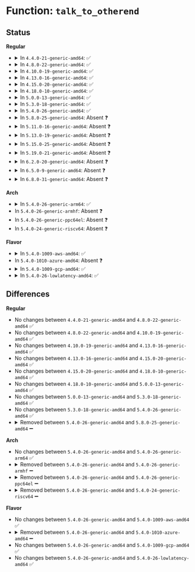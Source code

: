 # Function: <code>talk_to_otherend</code>

## Status
<b>Regular</b>
<ul>
<li>
<details>
<summary>In <code>4.4.0-21-generic-amd64</code>: ✅</summary>

```c
int talk_to_otherend(struct xenbus_device * dev)
```

```json
{
  "name": "talk_to_otherend",
  "collision_type": "Unique Static",
  "inline_type": "No",
  "funcs": [
    {
      "addr": 18446744071583888896,
      "name": "talk_to_otherend",
      "external": false,
      "loc": "drivers/xen/xenbus/xenbus_probe.c:122",
      "file": "drivers/xen/xenbus/xenbus_probe.c",
      "inline": "seen, unknown",
      "caller_inline": [],
      "caller_func": [
        "drivers/xen/xenbus/xenbus_probe.c:xenbus_dev_probe",
        "drivers/xen/xenbus/xenbus_probe.c:xenbus_dev_resume"
      ]
    }
  ],
  "symbols": [
    {
      "addr": 18446744071583888896,
      "name": "talk_to_otherend",
      "section": ".text",
      "bind": "STB_LOCAL",
      "size": 85
    }
  ]
}
```
</details>
</li>
<li>
<details>
<summary>In <code>4.8.0-22-generic-amd64</code>: ✅</summary>

```c
int talk_to_otherend(struct xenbus_device * dev)
```

```json
{
  "name": "talk_to_otherend",
  "collision_type": "Unique Static",
  "inline_type": "No",
  "funcs": [
    {
      "addr": 18446744071584219680,
      "name": "talk_to_otherend",
      "external": false,
      "loc": "drivers/xen/xenbus/xenbus_probe.c:122",
      "file": "drivers/xen/xenbus/xenbus_probe.c",
      "inline": "seen, unknown",
      "caller_inline": [],
      "caller_func": [
        "drivers/xen/xenbus/xenbus_probe.c:xenbus_dev_resume",
        "drivers/xen/xenbus/xenbus_probe.c:xenbus_dev_probe"
      ]
    }
  ],
  "symbols": [
    {
      "addr": 18446744071584219680,
      "name": "talk_to_otherend",
      "section": ".text",
      "bind": "STB_LOCAL",
      "size": 85
    }
  ]
}
```
</details>
</li>
<li>
<details>
<summary>In <code>4.10.0-19-generic-amd64</code>: ✅</summary>

```c
int talk_to_otherend(struct xenbus_device * dev)
```

```json
{
  "name": "talk_to_otherend",
  "collision_type": "Unique Static",
  "inline_type": "No",
  "funcs": [
    {
      "addr": 18446744071584401104,
      "name": "talk_to_otherend",
      "external": false,
      "loc": "drivers/xen/xenbus/xenbus_probe.c:122",
      "file": "drivers/xen/xenbus/xenbus_probe.c",
      "inline": "seen, unknown",
      "caller_inline": [],
      "caller_func": [
        "drivers/xen/xenbus/xenbus_probe.c:xenbus_dev_resume",
        "drivers/xen/xenbus/xenbus_probe.c:xenbus_dev_probe"
      ]
    }
  ],
  "symbols": [
    {
      "addr": 18446744071584401104,
      "name": "talk_to_otherend",
      "section": ".text",
      "bind": "STB_LOCAL",
      "size": 85
    }
  ]
}
```
</details>
</li>
<li>
<details>
<summary>In <code>4.13.0-16-generic-amd64</code>: ✅</summary>

```c
int talk_to_otherend(struct xenbus_device * dev)
```

```json
{
  "name": "talk_to_otherend",
  "collision_type": "Unique Static",
  "inline_type": "No",
  "funcs": [
    {
      "addr": 18446744071584483776,
      "name": "talk_to_otherend",
      "external": false,
      "loc": "drivers/xen/xenbus/xenbus_probe.c:121",
      "file": "drivers/xen/xenbus/xenbus_probe.c",
      "inline": "seen, unknown",
      "caller_inline": [],
      "caller_func": [
        "drivers/xen/xenbus/xenbus_probe.c:xenbus_dev_resume",
        "drivers/xen/xenbus/xenbus_probe.c:xenbus_dev_probe"
      ]
    }
  ],
  "symbols": [
    {
      "addr": 18446744071584483776,
      "name": "talk_to_otherend",
      "section": ".text",
      "bind": "STB_LOCAL",
      "size": 85
    }
  ]
}
```
</details>
</li>
<li>
<details>
<summary>In <code>4.15.0-20-generic-amd64</code>: ✅</summary>

```c
int talk_to_otherend(struct xenbus_device * dev)
```

```json
{
  "name": "talk_to_otherend",
  "collision_type": "Unique Static",
  "inline_type": "No",
  "funcs": [
    {
      "addr": 18446744071584894096,
      "name": "talk_to_otherend",
      "external": false,
      "loc": "drivers/xen/xenbus/xenbus_probe.c:121",
      "file": "drivers/xen/xenbus/xenbus_probe.c",
      "inline": "seen, unknown",
      "caller_inline": [],
      "caller_func": [
        "drivers/xen/xenbus/xenbus_probe.c:xenbus_dev_resume",
        "drivers/xen/xenbus/xenbus_probe.c:xenbus_dev_probe"
      ]
    }
  ],
  "symbols": [
    {
      "addr": 18446744071584894096,
      "name": "talk_to_otherend",
      "section": ".text",
      "bind": "STB_LOCAL",
      "size": 90
    }
  ]
}
```
</details>
</li>
<li>
<details>
<summary>In <code>4.18.0-10-generic-amd64</code>: ✅</summary>

```c
int talk_to_otherend(struct xenbus_device * dev)
```

```json
{
  "name": "talk_to_otherend",
  "collision_type": "Unique Static",
  "inline_type": "No",
  "funcs": [
    {
      "addr": 18446744071585125120,
      "name": "talk_to_otherend",
      "external": false,
      "loc": "drivers/xen/xenbus/xenbus_probe.c:121",
      "file": "drivers/xen/xenbus/xenbus_probe.c",
      "inline": "seen, unknown",
      "caller_inline": [],
      "caller_func": [
        "drivers/xen/xenbus/xenbus_probe.c:xenbus_dev_resume",
        "drivers/xen/xenbus/xenbus_probe.c:xenbus_dev_probe"
      ]
    }
  ],
  "symbols": [
    {
      "addr": 18446744071585125120,
      "name": "talk_to_otherend",
      "section": ".text",
      "bind": "STB_LOCAL",
      "size": 93
    }
  ]
}
```
</details>
</li>
<li>
<details>
<summary>In <code>5.0.0-13-generic-amd64</code>: ✅</summary>

```c
int talk_to_otherend(struct xenbus_device * dev)
```

```json
{
  "name": "talk_to_otherend",
  "collision_type": "Unique Static",
  "inline_type": "No",
  "funcs": [
    {
      "addr": 18446744071585235936,
      "name": "talk_to_otherend",
      "external": false,
      "loc": "drivers/xen/xenbus/xenbus_probe.c:121",
      "file": "drivers/xen/xenbus/xenbus_probe.c",
      "inline": "seen, unknown",
      "caller_inline": [],
      "caller_func": [
        "drivers/xen/xenbus/xenbus_probe.c:xenbus_dev_resume",
        "drivers/xen/xenbus/xenbus_probe.c:xenbus_dev_probe"
      ]
    }
  ],
  "symbols": [
    {
      "addr": 18446744071585235936,
      "name": "talk_to_otherend",
      "section": ".text",
      "bind": "STB_LOCAL",
      "size": 93
    }
  ]
}
```
</details>
</li>
<li>
<details>
<summary>In <code>5.3.0-18-generic-amd64</code>: ✅</summary>

```c
int talk_to_otherend(struct xenbus_device * dev)
```

```json
{
  "name": "talk_to_otherend",
  "collision_type": "Unique Static",
  "inline_type": "No",
  "funcs": [
    {
      "addr": 18446744071585448144,
      "name": "talk_to_otherend",
      "external": false,
      "loc": "drivers/xen/xenbus/xenbus_probe.c:121",
      "file": "drivers/xen/xenbus/xenbus_probe.c",
      "inline": "seen, unknown",
      "caller_inline": [],
      "caller_func": [
        "drivers/xen/xenbus/xenbus_probe.c:xenbus_dev_resume",
        "drivers/xen/xenbus/xenbus_probe.c:xenbus_dev_probe"
      ]
    }
  ],
  "symbols": [
    {
      "addr": 18446744071585448144,
      "name": "talk_to_otherend",
      "section": ".text",
      "bind": "STB_LOCAL",
      "size": 96
    }
  ]
}
```
</details>
</li>
<li>
<details>
<summary>In <code>5.4.0-26-generic-amd64</code>: ✅</summary>

```c
int talk_to_otherend(struct xenbus_device * dev)
```

```json
{
  "name": "talk_to_otherend",
  "collision_type": "Unique Static",
  "inline_type": "No",
  "funcs": [
    {
      "addr": 18446744071585588576,
      "name": "talk_to_otherend",
      "external": false,
      "loc": "drivers/xen/xenbus/xenbus_probe.c:121",
      "file": "drivers/xen/xenbus/xenbus_probe.c",
      "inline": "seen, unknown",
      "caller_inline": [],
      "caller_func": [
        "drivers/xen/xenbus/xenbus_probe.c:xenbus_dev_resume",
        "drivers/xen/xenbus/xenbus_probe.c:xenbus_dev_probe"
      ]
    }
  ],
  "symbols": [
    {
      "addr": 18446744071585588576,
      "name": "talk_to_otherend",
      "section": ".text",
      "bind": "STB_LOCAL",
      "size": 96
    }
  ]
}
```
</details>
</li>
<li>
<details>
<summary>In <code>5.8.0-25-generic-amd64</code>: Absent ❓</summary>

```json
{
  "name": "talk_to_otherend",
  "collision_type": "Unique Static",
  "inline_type": "Full",
  "funcs": [
    {
      "addr": 18446744071586310250,
      "name": "talk_to_otherend",
      "external": false,
      "loc": "drivers/xen/xenbus/xenbus_probe.c:121",
      "file": "drivers/xen/xenbus/xenbus_probe.c",
      "inline": "not declared, inlined",
      "caller_inline": [
        "drivers/xen/xenbus/xenbus_probe.c:xenbus_dev_resume",
        "drivers/xen/xenbus/xenbus_probe.c:xenbus_dev_probe"
      ],
      "caller_func": []
    }
  ],
  "symbols": []
}
```
</details>
</li>
<li>
<details>
<summary>In <code>5.11.0-16-generic-amd64</code>: Absent ❓</summary>

```json
{
  "name": "talk_to_otherend",
  "collision_type": "Unique Static",
  "inline_type": "Full",
  "funcs": [
    {
      "addr": 18446744071586428906,
      "name": "talk_to_otherend",
      "external": false,
      "loc": "drivers/xen/xenbus/xenbus_probe.c:121",
      "file": "drivers/xen/xenbus/xenbus_probe.c",
      "inline": "not declared, inlined",
      "caller_inline": [
        "drivers/xen/xenbus/xenbus_probe.c:xenbus_dev_resume",
        "drivers/xen/xenbus/xenbus_probe.c:xenbus_dev_probe"
      ],
      "caller_func": []
    }
  ],
  "symbols": []
}
```
</details>
</li>
<li>
<details>
<summary>In <code>5.13.0-19-generic-amd64</code>: Absent ❓</summary>

```json
{
  "name": "talk_to_otherend",
  "collision_type": "Unique Static",
  "inline_type": "Full",
  "funcs": [
    {
      "addr": 18446744071586313050,
      "name": "talk_to_otherend",
      "external": false,
      "loc": "drivers/xen/xenbus/xenbus_probe.c:121",
      "file": "drivers/xen/xenbus/xenbus_probe.c",
      "inline": "not declared, inlined",
      "caller_inline": [
        "drivers/xen/xenbus/xenbus_probe.c:xenbus_dev_resume",
        "drivers/xen/xenbus/xenbus_probe.c:xenbus_dev_probe"
      ],
      "caller_func": []
    }
  ],
  "symbols": []
}
```
</details>
</li>
<li>
<details>
<summary>In <code>5.15.0-25-generic-amd64</code>: Absent ❓</summary>

```json
{
  "name": "talk_to_otherend",
  "collision_type": "Unique Static",
  "inline_type": "Full",
  "funcs": [
    {
      "addr": 18446744071586832762,
      "name": "talk_to_otherend",
      "external": false,
      "loc": "drivers/xen/xenbus/xenbus_probe.c:121",
      "file": "drivers/xen/xenbus/xenbus_probe.c",
      "inline": "not declared, inlined",
      "caller_inline": [
        "drivers/xen/xenbus/xenbus_probe.c:xenbus_dev_resume",
        "drivers/xen/xenbus/xenbus_probe.c:xenbus_dev_probe"
      ],
      "caller_func": []
    }
  ],
  "symbols": []
}
```
</details>
</li>
<li>
<details>
<summary>In <code>5.19.0-21-generic-amd64</code>: Absent ❓</summary>

```json
{
  "name": "talk_to_otherend",
  "collision_type": "Unique Static",
  "inline_type": "Full",
  "funcs": [
    {
      "addr": 18446744071588117847,
      "name": "talk_to_otherend",
      "external": false,
      "loc": "drivers/xen/xenbus/xenbus_probe.c:122",
      "file": "drivers/xen/xenbus/xenbus_probe.c",
      "inline": "not declared, inlined",
      "caller_inline": [
        "drivers/xen/xenbus/xenbus_probe.c:xenbus_dev_resume",
        "drivers/xen/xenbus/xenbus_probe.c:xenbus_dev_probe"
      ],
      "caller_func": []
    }
  ],
  "symbols": []
}
```
</details>
</li>
<li>
<details>
<summary>In <code>6.2.0-20-generic-amd64</code>: Absent ❓</summary>

```json
{
  "name": "talk_to_otherend",
  "collision_type": "Unique Static",
  "inline_type": "Full",
  "funcs": [
    {
      "addr": 18446744071589503911,
      "name": "talk_to_otherend",
      "external": false,
      "loc": "drivers/xen/xenbus/xenbus_probe.c:122",
      "file": "drivers/xen/xenbus/xenbus_probe.c",
      "inline": "not declared, inlined",
      "caller_inline": [
        "drivers/xen/xenbus/xenbus_probe.c:xenbus_dev_resume",
        "drivers/xen/xenbus/xenbus_probe.c:xenbus_dev_probe"
      ],
      "caller_func": []
    }
  ],
  "symbols": []
}
```
</details>
</li>
<li>
<details>
<summary>In <code>6.5.0-9-generic-amd64</code>: Absent ❓</summary>

```json
{
  "name": "talk_to_otherend",
  "collision_type": "Unique Static",
  "inline_type": "Full",
  "funcs": [
    {
      "addr": 18446744071589804889,
      "name": "talk_to_otherend",
      "external": false,
      "loc": "drivers/xen/xenbus/xenbus_probe.c:122",
      "file": "drivers/xen/xenbus/xenbus_probe.c",
      "inline": "not declared, inlined",
      "caller_inline": [
        "drivers/xen/xenbus/xenbus_probe.c:xenbus_dev_resume",
        "drivers/xen/xenbus/xenbus_probe.c:xenbus_dev_probe"
      ],
      "caller_func": []
    }
  ],
  "symbols": []
}
```
</details>
</li>
<li>
<details>
<summary>In <code>6.8.0-31-generic-amd64</code>: Absent ❓</summary>

```json
{
  "name": "talk_to_otherend",
  "collision_type": "Unique Static",
  "inline_type": "Full",
  "funcs": [
    {
      "addr": 18446744071590141113,
      "name": "talk_to_otherend",
      "external": false,
      "loc": "drivers/xen/xenbus/xenbus_probe.c:122",
      "file": "drivers/xen/xenbus/xenbus_probe.c",
      "inline": "not declared, inlined",
      "caller_inline": [
        "drivers/xen/xenbus/xenbus_probe.c:xenbus_dev_resume",
        "drivers/xen/xenbus/xenbus_probe.c:xenbus_dev_probe"
      ],
      "caller_func": []
    }
  ],
  "symbols": []
}
```
</details>
</li>
</ul>
<b>Arch</b>
<ul>
<li>
<details>
<summary>In <code>5.4.0-26-generic-arm64</code>: ✅</summary>

```c
int talk_to_otherend(struct xenbus_device * dev)
```

```json
{
  "name": "talk_to_otherend",
  "collision_type": "Unique Static",
  "inline_type": "No",
  "funcs": [
    {
      "addr": 18446603336498254520,
      "name": "talk_to_otherend",
      "external": false,
      "loc": "drivers/xen/xenbus/xenbus_probe.c:121",
      "file": "drivers/xen/xenbus/xenbus_probe.c",
      "inline": "seen, unknown",
      "caller_inline": [],
      "caller_func": [
        "drivers/xen/xenbus/xenbus_probe.c:xenbus_dev_resume",
        "drivers/xen/xenbus/xenbus_probe.c:xenbus_dev_probe"
      ]
    }
  ],
  "symbols": [
    {
      "addr": 18446603336498254520,
      "name": "talk_to_otherend",
      "section": ".text",
      "bind": "STB_LOCAL",
      "size": 92
    }
  ]
}
```
</details>
</li>
<li>
In <code>5.4.0-26-generic-armhf</code>: Absent ❓
</li>
<li>
In <code>5.4.0-26-generic-ppc64el</code>: Absent ❓
</li>
<li>
In <code>5.4.0-24-generic-riscv64</code>: Absent ❓
</li>
</ul>
<b>Flavor</b>
<ul>
<li>
<details>
<summary>In <code>5.4.0-1009-aws-amd64</code>: ✅</summary>

```c
int talk_to_otherend(struct xenbus_device * dev)
```

```json
{
  "name": "talk_to_otherend",
  "collision_type": "Unique Static",
  "inline_type": "No",
  "funcs": [
    {
      "addr": 18446744071585350528,
      "name": "talk_to_otherend",
      "external": false,
      "loc": "drivers/xen/xenbus/xenbus_probe.c:122",
      "file": "drivers/xen/xenbus/xenbus_probe.c",
      "inline": "seen, unknown",
      "caller_inline": [],
      "caller_func": [
        "drivers/xen/xenbus/xenbus_probe.c:xenbus_dev_cancel",
        "drivers/xen/xenbus/xenbus_probe.c:xenbus_dev_resume",
        "drivers/xen/xenbus/xenbus_probe.c:xenbus_dev_probe"
      ]
    }
  ],
  "symbols": [
    {
      "addr": 18446744071585350528,
      "name": "talk_to_otherend",
      "section": ".text",
      "bind": "STB_LOCAL",
      "size": 96
    }
  ]
}
```
</details>
</li>
<li>
In <code>5.4.0-1010-azure-amd64</code>: Absent ❓
</li>
<li>
<details>
<summary>In <code>5.4.0-1009-gcp-amd64</code>: ✅</summary>

```c
int talk_to_otherend(struct xenbus_device * dev)
```

```json
{
  "name": "talk_to_otherend",
  "collision_type": "Unique Static",
  "inline_type": "No",
  "funcs": [
    {
      "addr": 18446744071585538976,
      "name": "talk_to_otherend",
      "external": false,
      "loc": "drivers/xen/xenbus/xenbus_probe.c:121",
      "file": "drivers/xen/xenbus/xenbus_probe.c",
      "inline": "seen, unknown",
      "caller_inline": [],
      "caller_func": [
        "drivers/xen/xenbus/xenbus_probe.c:xenbus_dev_resume",
        "drivers/xen/xenbus/xenbus_probe.c:xenbus_dev_probe"
      ]
    }
  ],
  "symbols": [
    {
      "addr": 18446744071585538976,
      "name": "talk_to_otherend",
      "section": ".text",
      "bind": "STB_LOCAL",
      "size": 96
    }
  ]
}
```
</details>
</li>
<li>
<details>
<summary>In <code>5.4.0-26-lowlatency-amd64</code>: ✅</summary>

```c
int talk_to_otherend(struct xenbus_device * dev)
```

```json
{
  "name": "talk_to_otherend",
  "collision_type": "Unique Static",
  "inline_type": "No",
  "funcs": [
    {
      "addr": 18446744071585646960,
      "name": "talk_to_otherend",
      "external": false,
      "loc": "drivers/xen/xenbus/xenbus_probe.c:121",
      "file": "drivers/xen/xenbus/xenbus_probe.c",
      "inline": "seen, unknown",
      "caller_inline": [],
      "caller_func": [
        "drivers/xen/xenbus/xenbus_probe.c:xenbus_dev_resume",
        "drivers/xen/xenbus/xenbus_probe.c:xenbus_dev_probe"
      ]
    }
  ],
  "symbols": [
    {
      "addr": 18446744071585646960,
      "name": "talk_to_otherend",
      "section": ".text",
      "bind": "STB_LOCAL",
      "size": 96
    }
  ]
}
```
</details>
</li>
</ul>

## Differences
<b>Regular</b>
<ul>
<li>
No changes between <code>4.4.0-21-generic-amd64</code> and <code>4.8.0-22-generic-amd64</code> ✅
</li>
<li>
No changes between <code>4.8.0-22-generic-amd64</code> and <code>4.10.0-19-generic-amd64</code> ✅
</li>
<li>
No changes between <code>4.10.0-19-generic-amd64</code> and <code>4.13.0-16-generic-amd64</code> ✅
</li>
<li>
No changes between <code>4.13.0-16-generic-amd64</code> and <code>4.15.0-20-generic-amd64</code> ✅
</li>
<li>
No changes between <code>4.15.0-20-generic-amd64</code> and <code>4.18.0-10-generic-amd64</code> ✅
</li>
<li>
No changes between <code>4.18.0-10-generic-amd64</code> and <code>5.0.0-13-generic-amd64</code> ✅
</li>
<li>
No changes between <code>5.0.0-13-generic-amd64</code> and <code>5.3.0-18-generic-amd64</code> ✅
</li>
<li>
No changes between <code>5.3.0-18-generic-amd64</code> and <code>5.4.0-26-generic-amd64</code> ✅
</li>
<li>
<details>
<summary>Removed between <code>5.4.0-26-generic-amd64</code> and <code>5.8.0-25-generic-amd64</code> ➖</summary>

```c
int talk_to_otherend(struct xenbus_device * dev)
```
</details>
</li>
</ul>
<b>Arch</b>
<ul>
<li>
No changes between <code>5.4.0-26-generic-amd64</code> and <code>5.4.0-26-generic-arm64</code> ✅
</li>
<li>
<details>
<summary>Removed between <code>5.4.0-26-generic-amd64</code> and <code>5.4.0-26-generic-armhf</code> ➖</summary>

```c
int talk_to_otherend(struct xenbus_device * dev)
```
</details>
</li>
<li>
<details>
<summary>Removed between <code>5.4.0-26-generic-amd64</code> and <code>5.4.0-26-generic-ppc64el</code> ➖</summary>

```c
int talk_to_otherend(struct xenbus_device * dev)
```
</details>
</li>
<li>
<details>
<summary>Removed between <code>5.4.0-26-generic-amd64</code> and <code>5.4.0-24-generic-riscv64</code> ➖</summary>

```c
int talk_to_otherend(struct xenbus_device * dev)
```
</details>
</li>
</ul>
<b>Flavor</b>
<ul>
<li>
No changes between <code>5.4.0-26-generic-amd64</code> and <code>5.4.0-1009-aws-amd64</code> ✅
</li>
<li>
<details>
<summary>Removed between <code>5.4.0-26-generic-amd64</code> and <code>5.4.0-1010-azure-amd64</code> ➖</summary>

```c
int talk_to_otherend(struct xenbus_device * dev)
```
</details>
</li>
<li>
No changes between <code>5.4.0-26-generic-amd64</code> and <code>5.4.0-1009-gcp-amd64</code> ✅
</li>
<li>
No changes between <code>5.4.0-26-generic-amd64</code> and <code>5.4.0-26-lowlatency-amd64</code> ✅
</li>
</ul>
